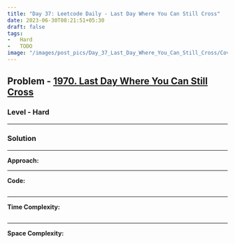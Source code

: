 ```yaml
---
title: "Day 37: Leetcode Daily - Last Day Where You Can Still Cross"
date: 2023-06-30T08:21:51+05:30
draft: false
tags:
-   Hard
-   TODO
image: "/images/post_pics/Day_37_Last_Day_Where_You_Can_Still_Cross/Cover.png"
---
```



## Problem - [1970. Last Day Where You Can Still Cross](https://leetcode.com/problems/last-day-where-you-can-still-cross/)

### Level - Hard
---

### Solution

---
**Approach:**


---

**Code:**

```java


```
---

**Time Complexity:**
```

```

---

**Space Complexity:**
```

```


